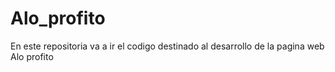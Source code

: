 # Alo_profito
En este repositoria va a ir el codigo destinado al desarrollo de la pagina web Alo profito

